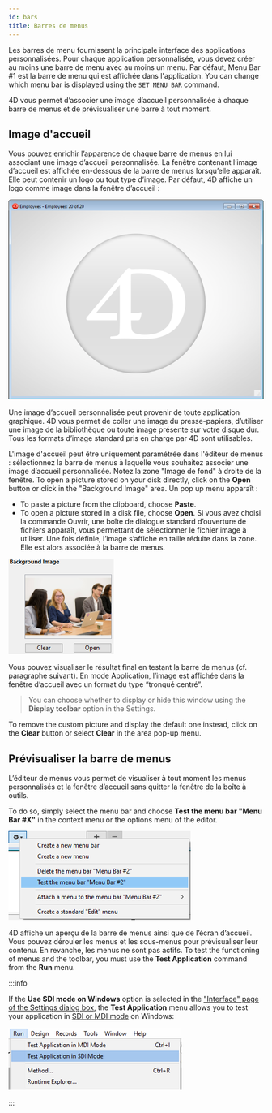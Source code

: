 ```yaml
---
id: bars
title: Barres de menus
---
```


Les barres de menu fournissent la principale interface des applications personnalisées. Pour chaque application personnalisée, vous devez créer au moins une barre de menu avec au moins un menu. Par défaut, Menu Bar #1 est la barre de menu qui est affichée dans l'application. You can change which menu bar is displayed using the `SET MENU BAR` command.

4D vous permet d’associer une image d’accueil personnalisée à chaque barre de menus et de prévisualiser une barre à tout moment.

## Image d'accueil

Vous pouvez enrichir l’apparence de chaque barre de menus en lui associant une image d’accueil personnalisée. La fenêtre contenant l’image d’accueil est affichée en-dessous de la barre de menus lorsqu’elle apparaît. Elle peut contenir un logo ou tout type d’image. Par défaut, 4D affiche un logo comme image dans la fenêtre d’accueil :

![](../assets/en/Menus/splash1.png)

Une image d’accueil personnalisée peut provenir de toute application graphique. 4D vous permet de coller une image du presse-papiers, d’utiliser une image de la bibliothèque ou toute image présente sur votre disque dur. Tous les formats d’image standard pris en charge par 4D sont utilisables.

L'image d'accueil peut être uniquement paramétrée dans l'éditeur de menus : sélectionnez la barre de menus à laquelle vous souhaitez associer une image d’accueil personnalisée. Notez la zone "Image de fond" à droite de la fenêtre.
To open a picture stored on your disk directly, click on the **Open** button or click in the "Background Image" area. Un pop up menu apparaît :

- To paste a picture from the clipboard, choose **Paste**.
- To open a picture stored in a disk file, choose **Open**.
  Si vous avez choisi la commande Ouvrir, une boîte de dialogue standard d’ouverture de fichiers apparaît, vous permettant de sélectionner le fichier image à utiliser. Une fois définie, l’image s’affiche en taille réduite dans la zone. Elle est alors associée à la barre de menus.

![](../assets/en/Menus/splash2.png)

Vous pouvez visualiser le résultat final en testant la barre de menus (cf. paragraphe suivant). En mode Application, l’image est affichée dans la fenêtre d’accueil avec un format du type “tronqué centré”.

> You can choose whether to display or hide this window using the **Display toolbar** option in the Settings.

To remove the custom picture and display the default one instead, click on the **Clear** button or select **Clear** in the area pop-up menu.

## Prévisualiser la barre de menus

L’éditeur de menus vous permet de visualiser à tout moment les menus personnalisés et la fenêtre d’accueil sans quitter la fenêtre de la boîte à outils.

To do so, simply select the menu bar and choose **Test the menu bar "Menu Bar #X"** in the context menu or the options menu of the editor.

![](../assets/en/Menus/splash3.png)

4D affiche un aperçu de la barre de menus ainsi que de l’écran d’accueil. Vous pouvez dérouler les menus et les sous-menus pour prévisualiser leur contenu. En revanche, les menus ne sont pas actifs. To test the functioning of menus and the toolbar, you must use the **Test Application** command from the **Run** menu.

:::info

If the **Use SDI mode on Windows** option is selected in the ["Interface" page of the Settings dialog box](../settings/interface.md#display-windows), the **Test Application** menu allows you to test your application in [SDI or MDI mode](sdi/md) on Windows:

![](../assets/en/settings/sdi-mdi.png)

:::
